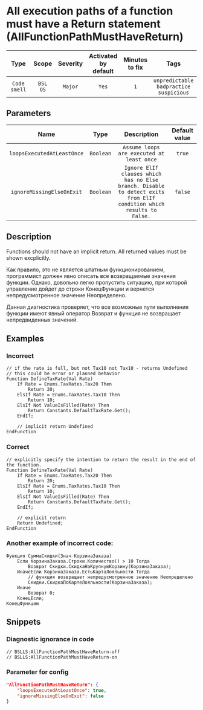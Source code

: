 # All execution paths of a function must have a Return statement (AllFunctionPathMustHaveReturn)

|     Type     |        Scope        | Severity | Activated<br>by default | Minutes<br>to fix |                             Tags                             |
|:------------:|:-------------------:|:--------:|:-----------------------------:|:-----------------------:|:------------------------------------------------------------:|
| `Code smell` | `BSL`<br>`OS` | `Major`  |             `Yes`             |           `1`           | `unpredictable`<br>`badpractice`<br>`suspicious` |

## Parameters


|            Name            |   Type    |                                                     Description                                                     | Default value |
|:--------------------------:|:---------:|:-------------------------------------------------------------------------------------------------------------------:|:-------------:|
| `loopsExecutedAtLeastOnce` | `Boolean` |                                      `Assume loops are executed at least once`                                      |    `true`     |
| `ignoreMissingElseOnExit`  | `Boolean` | `Ignore ElIf clauses which has no Else branch. Disable to detect exits from ElIf condition which results to False.` |    `false`    |
<!-- Блоки выше заполняются автоматически, не трогать -->
## Description
Functions should not have an implicit return. All returned values must be shown excplicitly.

Как правило, это не является штатным функционированием, программист должен явно описать все возвращаемые значения функции. Однако, довольно легко пропустить ситуацию, при которой управление дойдет до строки КонецФункции и вернется непредусмотренное значение Неопределено.

Данная диагностика проверяет, что все возможные пути выполнения функции имеют явный оператор Возврат и функция не возвращает непредвиденных значений.

## Examples

### Incorrect

```bsl
// if the rate is full, but not Tax10 not Tax10 - returns Undefined
// this could be error or planned behavior
Function DefineTaxRate(Val Rate)
    If Rate = Enums.TaxRates.Tax20 Then
        Return 20;
    ElsIf Rate = Enums.TaxRates.Tax10 Then
        Return 10;
    ElsIf Not ValueIsFilled(Rate) Then
        Return Constants.DefaultTaxRate.Get();
    EndIf;

    // implicit return Undefined
EndFunction
```

### Correct

```
// explicitly specify the intention to return the result in the end of the function.
Function DefineTaxRate(Val Rate)
    If Rate = Enums.TaxRates.Tax20 Then
        Return 20;
    ElsIf Rate = Enums.TaxRates.Tax10 Then
        Return 10;
    ElsIf Not ValueIsFilled(Rate) Then
        Return Constants.DefaultTaxRate.Get();
    EndIf;

    // explicit return
    Return Undefined;
EndFunction
```

### Another example of incorrect code:

```bsl
Функция СуммаСкидки(Знач КорзинаЗаказа)
    Если КорзинаЗаказа.Строки.Количество() > 10 Тогда
        Возврат Скидки.СкидкаНаКрупнуюКорзину(КорзинаЗаказа);
    ИначеЕсли КорзинаЗаказа.ЕстьКартаЛояльности Тогда
        // функция возвращает непредусмотренное значение Неопределено
        Скидки.СкидкаПоКартеЛояльности(КорзинаЗаказа);
    Иначе 
        Возврат 0;
    КонецЕсли;
КонецФункции
```

## Snippets

<!-- Блоки ниже заполняются автоматически, не трогать -->
### Diagnostic ignorance in code

```bsl
// BSLLS:AllFunctionPathMustHaveReturn-off
// BSLLS:AllFunctionPathMustHaveReturn-on
```

### Parameter for config

```json
"AllFunctionPathMustHaveReturn": {
    "loopsExecutedAtLeastOnce": true,
    "ignoreMissingElseOnExit": false
}
```
